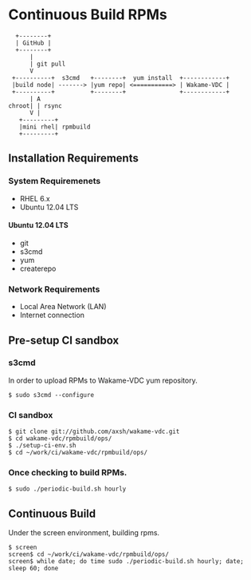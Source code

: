 Continuous Build RPMs
=====================

      +--------+
      | GitHub |
      +--------+
          |
          | git pull
          V
     +----------+  s3cmd   +--------+  yum install  +------------+
     |build node| -------> |yum repo| <===========> | Wakame-VDC |
     +----------+          +--------+               +------------+
          | A
    chroot| | rsync
          V |
       +---------+
       |mini rhel| rpmbuild
       +---------+


Installation Requirements
-------------------------

### System Requiremenets

+ RHEL 6.x
+ Ubuntu 12.04 LTS

#### Ubuntu 12.04 LTS

+ git
+ s3cmd
+ yum
+ createrepo

### Network Requirements

+ Local Area Network (LAN)
+ Internet connection


Pre-setup CI sandbox
--------------------

### s3cmd

In order to upload RPMs to Wakame-VDC yum repository.

    $ sudo s3cmd --configure


### CI sandbox

    $ git clone git://github.com/axsh/wakame-vdc.git
    $ cd wakame-vdc/rpmbuild/ops/
    $ ./setup-ci-env.sh
    $ cd ~/work/ci/wakame-vdc/rpmbuild/ops/


### Once checking to build RPMs.

    $ sudo ./periodic-build.sh hourly


Continuous Build
----------------

Under the screen environment, building rpms.

    $ screen
    screen$ cd ~/work/ci/wakame-vdc/rpmbuild/ops/
    screen$ while date; do time sudo ./periodic-build.sh hourly; date; sleep 60; done
